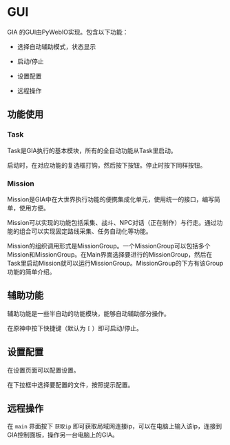 # GUI

GIA 的GUI由PyWebIO实现。包含以下功能：

- 选择自动辅助模式，状态显示

- 启动/停止

- 设置配置

- 远程操作

## 功能使用

### Task

Task是GIA执行的基本模块，所有的全自动功能从Task里启动。

启动时，在对应功能的复选框打钩，然后按下按钮。停止时按下同样按钮。

### Mission

Mission是GIA中在大世界执行功能的便携集成化单元，使用统一的接口，编写简单，使用方便。

Mission可以实现的功能包括采集、战斗、NPC对话（正在制作）与行走。通过功能的组合可以实现固定路线采集、任务自动化等功能。

Mission的组织调用形式是MissionGroup。一个MissionGroup可以包括多个Mission和MissionGroup。在Main界面选择要进行的MissionGroup，然后在Task里启动Mission就可以运行MissionGroup。MissionGroup的下方有该Group功能的简单介绍。

## 辅助功能

辅助功能是一些半自动的功能模块，能够自动辅助部分操作。

在原神中按下快捷键（默认为 `[` ）即可启动/停止。

## 设置配置

在设置页面可以配置设置。

在下拉框中选择要配置的文件，按照提示配置。

## 远程操作

在 `main` 界面按下 `获取ip` 即可获取局域网连接ip，可以在电脑上输入该ip，连接到GIA控制面板，操作另一台电脑上的GIA。
